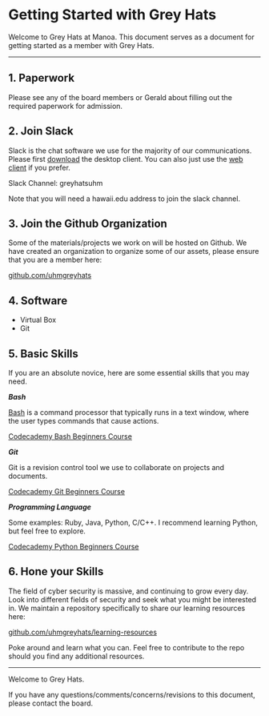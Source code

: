 # Getting Started with Grey Hats

Welcome to Grey Hats at Manoa.
This document serves as a document for getting started as a member with Grey Hats.

---

## 1. Paperwork
Please see any of the board members or Gerald about filling out the required paperwork for admission.

## 2. Join Slack
Slack is the chat software we use for the majority of our communications.
Please first [download](https://slack.com/downloads) the desktop client.
You can also just use the [web client](https://slack.com/) if you prefer.

Slack Channel: greyhatsuhm

Note that you will need a hawaii.edu address to join the slack channel.

## 3. Join the Github Organization
Some of the materials/projects we work on will be hosted on Github.
We have created an organization to organize some of our assets, please ensure that you are a member here:

[github.com/uhmgreyhats](https://github.com/uhmgreyhats)

## 4. Software
- Virtual Box
- Git

## 5. Basic Skills
If you are an absolute novice, here are some essential skills that you may need.

***Bash***

[Bash](https://en.wikipedia.org/wiki/Bash_%28Unix_shell%29) is a command processor that typically runs in a text window, where the user types commands that cause actions.

[Codecademy Bash Beginners Course](https://www.codecademy.com/learn/learn-the-command-line)

***Git***

Git is a revision control tool we use to collaborate on projects and documents.

[Codecademy Git Beginners Course](https://www.codecademy.com/learn/learn-git)

***Programming Language***

Some examples: Ruby, Java, Python, C/C++.
I recommend learning Python, but feel free to explore.

[Codecademy Python Beginners Course](https://www.codecademy.com/learn/python)

## 6. Hone your Skills
The field of cyber security is massive, and continuing to grow every day.
Look into different fields of security and seek what you might be interested in.
We maintain a repository specifically to share our learning resources here:

[github.com/uhmgreyhats/learning-resources](https://github.com/uhmgreyhats/learning-resources)

Poke around and learn what you can.
Feel free to contribute to the repo should you find any additional resources.

---

Welcome to Grey Hats.

If you have any questions/comments/concerns/revisions to this document, please contact the board.
